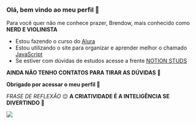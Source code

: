 ### Olá, bem vindo ao meu perfil 🎻

Para você quer não me conhece prazer, Brendow, mais conhecido como **NERD E VIOLINISTA** 

- Estou fazendo o curso do [Alura](https://www.alura.com.br) 
- Estou utilizando o site para organizar e aprender melhor o chamado [JavaScript](pt.wikipedia.org/wiki/Javascript)
- Se estiver com dúvidas de estudos acesse a frente [NOTION STUDS](https://www.notion.so)

**AINDA NÃO TENHO CONTATOS PARA TIRAR AS DÚVIDAS 💎**

**Obrigado por acessar o meu perfil 📆**

*FRASE DE REFLEXÂO* 😔 **A CRIATIVIDADE É A INTELIGÊNCIA SE DIVERTINDO  🤲**

![](https://media.tenor.com/NK3vdczVp2YAAAAM/tofie-student.gif)

